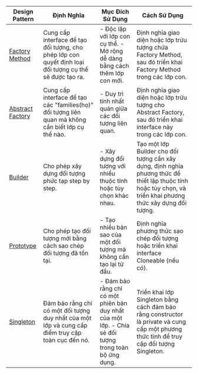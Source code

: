 | Design Pattern                       | Định Nghĩa                                                                                             | Mục Đích Sử Dụng                                                                                      | Cách Sử Dụng                                                                                                                                                |
|--------------------------------------|--------------------------------------------------------------------------------------------------------|-------------------------------------------------------------------------------------------------------|-------------------------------------------------------------------------------------------------------------------------------------------------------------|
| [Factory Method](factory-method)     | Cung cấp interface để tạo đối tượng, cho phép lớp con quyết định loại đối tượng cụ thể sẽ được tạo ra. | - Độc lập với lớp con cụ thể. - Mở rộng dễ dàng bằng cách thêm lớp con mới.                           | Định nghĩa giao diện hoặc lớp trừu tượng chứa Factory Method, sau đó triển khai Factory Method trong các lớp con.                                           |
| [Abstract Factory](abstract-factory) | Cung cấp interface để tạo các "families(họ)" đối tượng liên quan mà không cần biết lớp cụ thể nào.     | - Duy trì tính nhất quán giữa các đối tượng liên quan.                                                | Định nghĩa giao diện hoặc lớp trừu tượng cho Abstract Factory, sau đó triển khai interface này trong các lớp con.                                           |
| [Builder](builder)                   | Cho phép xây dựng đối tượng phức tạp step by step.                                                     | - Xây dựng đối tượng với nhiều thuộc tính hoặc tùy chọn khác nhau.                                    | Tạo một lớp Builder cho đối tượng cần xây dựng, định nghĩa phương thức để thiết lập thuộc tính hoặc tùy chọn, và triển khai phương thức xây dựng đối tượng. |
| [Prototype](prototype)               | Cho phép tạo đối tượng mới bằng cách sao chép đối tượng đã tồn tại.                                    | - Tạo nhiều bản sao của một đối tượng mà không cần tạo lại từ đầu.                                    | Định nghĩa phương thức sao chép đối tượng hoặc triển khai interface Cloneable (nếu có).                                                                     |
| [Singleton](singleton)               | Đảm bảo rằng chỉ có một đối tượng duy nhất của một lớp và cung cấp điểm truy cập toàn cục đến nó.      | - Đảm bảo rằng chỉ có một phiên bản duy nhất của một lớp. - Chia sẻ đối tượng trong toàn bộ ứng dụng. | Triển khai lớp Singleton bằng cách đảm bảo rằng constructor là private và cung cấp một phương thức tĩnh để truy cập đối tượng Singleton.                    |
